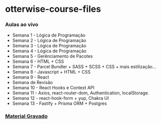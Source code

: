# otterwise-course-files

### Aulas ao vivo
- Semana 1 - Lógica de Programação
- Semana 2 - Lógica de Programação
- Semana 3 - Lógica de Programação
- Semana 4 - Lógica de Programação
- Semana 5 - Gerênciamento de Pacotes
- Semana 6 - HTML + CSS
- Semana 7 - Parcel Bundler + SASS + SCSS + CSS + mais estilização...
- Semana 8 - Javascript + HTML + CSS
- Semana 9 - React
- Semana de Revisão
- Semana 10 - React Hooks e Context API
- Semana 11 - Axios, react-router-dom, Authentication, localStorage.
- Semana 12 - react-hook-form + yup, Chakra UI
- Semana 13 - Fastify + Prisma ORM + Postgres

### [Material Gravado](https://github.com/PauloHFS/otterwise-course-files/tree/main/Material%20Gravado#readme)
